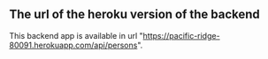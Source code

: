 ## The url of the heroku version of the backend

This backend app is available in url "https://pacific-ridge-80091.herokuapp.com/api/persons".

